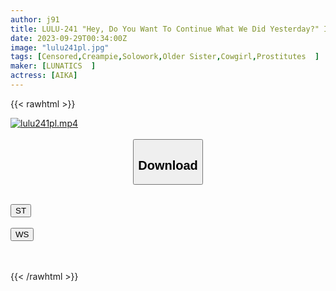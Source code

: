 ```yaml
---
author: j91
title: LULU-241 "Hey, Do You Want To Continue What We Did Yesterday?" I'm Alone With The No. 1 Big-ass Prostitute Who Only Knows Her Face At Night Until Morning... She's Usually Curt, But She's Unexpectedly Spoiled And Makes Love With Me While Riding Her Astride In Cowgirl Position, With Unlimited Ejaculation. He Made Me Cum Many Times. AIKA
date: 2023-09-29T00:34:00Z
image: "lulu241pl.jpg"
tags: [Censored,Creampie,Solowork,Older Sister,Cowgirl,Prostitutes	]
maker: [LUNATICS  ]
actress: [AIKA]
---
```



{{< rawhtml >}}

<div class="video" data-videoid="1JYK3vlxrjteY6P">
    <a href="javascript:;">
        <img src="https://my.j91.asia/posts/lulu241pl/lulu241pl.jpg" width="WIDTH" height="HEIGHT" alt="lulu241pl.mp4" loading="lazy">
    </a>
</div>

<script type="text/javascript" src="https://j91.asia/asset/on-demand-st.js"></script>

<br>
  <link rel="stylesheet" href="https://j91.asia/asset/bs5.css">
  
  <center>
  <button class="btn btn-primary" type="button" data-bs-toggle="collapse" data-bs-target=".multi-collapse" aria-expanded="false" aria-controls="multiCollapseExample1 multiCollapseExample2"><h2>Download</h2></button></center>
</p>
<div class="row">
  <div class="col">
    <div class="collapse multi-collapse" id="multiCollapseExample1">
      <div class="card card-body">
	      	      <br>
<div class="buttons">  
<a href="https://streamtape.to/v/1JYK3vlxrjteY6P"><button class="btn-hover color-3"><i class="fa fa-download"></i> ST</button></a></div>
    </div>
  </div>
</div>
  <div class="col">
    <div class="collapse multi-collapse" id="multiCollapseExample2">
      <div class="card card-body">
	      <br>
<div class="buttons">
    <a href="https://wolfstream.tv/cpfsmml2h5bg"><button class="btn-hover color-9"><i class="fa fa-download"></i> WS</button></a></div>
<br><br>
      </div>
    </div>
  </div>
</div>

{{< /rawhtml >}}